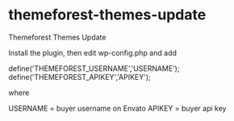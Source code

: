 themeforest-themes-update
=========================

Themeforest Themes Update

Install the plugin, then edit wp-config.php and add

define('THEMEFOREST_USERNAME','USERNAME');
define('THEMEFOREST_APIKEY','APIKEY');

where 

USERNAME = buyer username on Envato
APIKEY = buyer api key